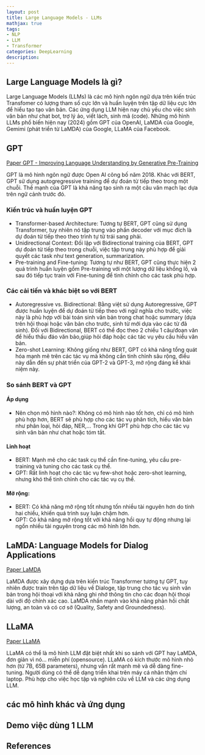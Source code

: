 ```yaml
---
layout: post
title: Large Language Models - LLMs
mathjax: true
tags:
- NLP
- LLM
- Transformer
categories: DeepLearning
description: 
---
```


## Large Language Models là gì?

Large Language Models (LLMs) là các mô hình ngôn ngữ dựa trên kiến trúc Transfomer có lượng tham số cực lớn và huấn luyện trên tập dữ liệu cực lớn để hiểu tạo tạo văn bản. Các ứng dụng LLM hiện nay chủ yếu cho việc sinh văn bản như chat bot, trợ lý ảo, viết lách, sinh mã (code). Những mô hình LLMs phổ biến hiện nay (2024) gồm GPT của OpenAI, LaMDA của Google, Gemimi (phát triển từ LaMDA) của Google, LLaMA của Facebook. 

## GPT

[Paper GPT - Improving Language Understanding by Generative Pre-Training](https://cdn.openai.com/research-covers/language-unsupervised/language_understanding_paper.pdf)

GPT là mô hình ngôn ngữ được Open AI công bố năm 2018. Khác với BERT, GPT sử dụng autogregressive training để dự đoán từ tiếp theo trong một chuỗi. Thế mạnh của GPT là khả năng tạo sinh ra một câu văn mạch lạc dựa trên ngữ cảnh trước đó.

### Kiến trúc và huấn luyện GPT

- Transformer-based Architecture: Tương tự BERT, GPT cũng sử dụng Transformer, tuy nhiên nó tập trung vào phần decoder với mục đích là dự đoán từ tiếp theo theo trình tự từ trái sang phải.
- Unidirectional Context: Đối lập với Bidirectional training của BERT, GPT dự đoán từ tiếp theo trong chuỗi, việc tập trung này phù hợp để giải quyết các task như text generation, summarization.
- Pre-training and Fine-tuning: Tương tự như BERT, GPT cũng thực hiện 2 quá trình huấn luyện gồm Pre-training với một lượng dữ liệu khổng lồ, và sau đó tiếp tục train với Fine-tuning để tinh chỉnh cho các task phù hợp.



### Các cải tiến và khác biệt so với BERT

- Autoregressive vs. Bidirectional: Bằng việt sử dụng Autoregressive, GPT được huấn luyện để dự đoán từ tiếp theo với ngữ nghĩa cho trước, việc này là phù hợp với bài toán sinh văn bản trong chat hoặc summary (dựa trên hội thoại hoặc văn bản cho trước, sinh từ mới dựa vào các từ đã sinh). Đối với Bidirectional, BERT có thể đọc theo 2 chiều 1 câu/đoạn văn để hiểu thấu đáo văn bảo,giúp hỏi đáp hoặc các tác vụ yêu cầu hiểu văn bản.
- Zero-shot Learning: Không giống như BERT, GPT có khả năng tổng quát hóa mạnh mẽ trên các tác vụ mà không cần tinh chỉnh sâu rộng, điều này dẫn đến sự phát triển của GPT-2 và GPT-3, mở rộng đáng kể khái niệm này.
<!-- 
### Các tiến bộ sau GPT

- GPT-2 và GPT-3: Mention the scaled-up versions, including their ability to handle a broader range of tasks with minimal fine-tuning, contributing to the rise of AI assistants and large-scale natural language understanding models.
- GPT in Industry: Briefly touch on how GPT models are integrated into real-world applications like chatbots, text summarization, and even creative tasks like poetry and music composition. -->

### So sánh BERT và GPT
#### Áp dụng
- Nên chọn mô hình nào?: Không có mô hình nào tốt hơn, chỉ có mô hình phù hợp hơn, BERT sẽ phù hợp cho các tác vụ phân tích, hiểu văn bản như phân loại, hỏi đáp, NER,... Trong khi GPT phù hợp cho các tác vụ sinh văn bản như chat hoặc tóm tắt.

#### Linh hoạt
- BERT: Mạnh mẽ cho các task cụ thể cần fine-tuning, yêu cầu pre-training và tuning cho các task cụ thể.
- GPT: Rất linh hoạt cho các tác vụ few-shot hoặc zero-shot learning, nhưng khó thể tinh chỉnh cho các tác vụ cụ thể.

#### Mở rộng:
- BERT: Có khả năng mở rộng tốt nhưng tốn nhiều tài nguyên hơn do tính hai chiều, khiến quá trình suy luận chậm hơn.
- GPT: Có khả năng mở rộng tốt với khả năng hồi quy tự động nhưng lại ngốn nhiều tài nguyên trong các mô hình lớn hơn.


## LaMDA: Language Models for Dialog Applications
[Paper LaMDA](https://arxiv.org/pdf/2201.08239)

LaMDA được xây dựng dựa trên kiến trúc Transformer tương tự GPT, tuy nhiên được train trên tập dữ liệu về Dialoge, tập trung cho tác vụ sinh văn bản trong hội thoại với khả năng ghi nhớ thông tin cho các đoạn hội thoại dài với độ chính xác cao. LaMDA nhấn mạnh vào khả năng phản hồi chất lượng, an toàn và có cơ sở (Quality, Safety and Groundedness).

## LLaMA

[Paper LLaMA](https://arxiv.org/pdf/2302.13971)

LLaMA có thể là mô hình LLM đặt biệt nhất khi so sánh với GPT hay LaMDA, đơn giản vì nó... miễn phí (opensource). LLaMA có kích thước mô hình nhỏ hơn (từ 7B, 65B parameters), nhưng vấn rất mạnh mẽ và dễ dàng fine-tuning. Người dùng có thể dễ dạng triển khai trên máy cá nhân thậm chí laptop. Phù hợp cho việc học tập và nghiên cứu về LLM và các ứng dụng LLM.

## các mô hình khác và ứng dụng 

## Demo việc dùng 1 LLM

## References 

